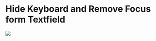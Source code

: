 # Hide Keyboard and Remove Focus form Textfield

<a href="https://www.youtube.com/shorts/gkM9WY4AK4Q"><img src="https://github.com/user-attachments/assets/d352193f-310a-4cd1-8381-d07918eb6c40" /></a>
